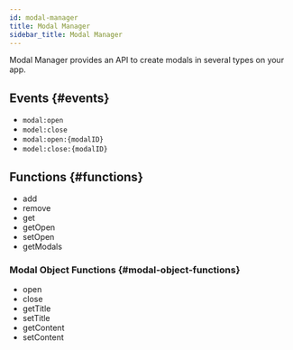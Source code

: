 ```yaml
---
id: modal-manager
title: Modal Manager
sidebar_title: Modal Manager
---
```


Modal Manager provides an API to create modals in several types on your app.

## Events {#events}
* `modal:open`
* `model:close`
* `modal:open:{modalID}`
* `model:close:{modalID}`

## Functions {#functions}
* add
* remove
* get
* getOpen
* setOpen
* getModals

### Modal Object Functions {#modal-object-functions}
* open
* close
* getTitle
* setTitle
* getContent
* setContent
